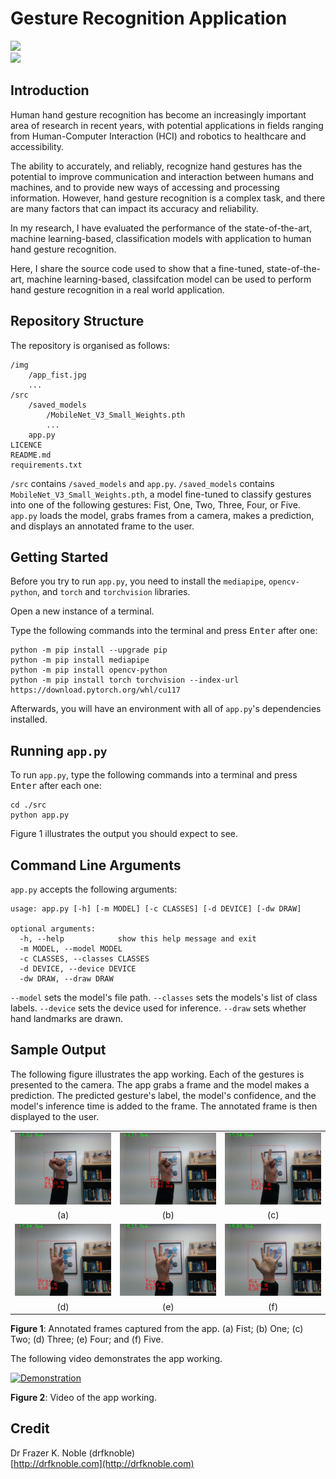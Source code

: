 # Gesture Recognition Application

![](https://img.shields.io/badge/Language-Python-green)  
![](https://img.shields.io/badge/IDE-VSCode-blue)

## Introduction

Human hand gesture recognition has become an increasingly important area of research in recent years, with potential applications in fields ranging from Human-Computer Interaction (HCI) and robotics to healthcare and accessibility. 

The ability to accurately, and reliably, recognize hand gestures has the potential to improve communication and interaction between humans and machines, and to provide new ways of accessing and processing information. However, hand gesture recognition is a complex task, and there are many factors that can impact its accuracy and reliability. 

In my research, I have evaluated the performance of the state-of-the-art, machine learning-based, classification models with application to human hand gesture recognition. 

Here, I share the source code used to show that a fine-tuned, state-of-the-art, machine learning-based, classifcation model can be used to perform hand gesture recognition in a real world application.

## Repository Structure

The repository is organised as follows:

```console
/img
    /app_fist.jpg
    ...
/src
    /saved_models
        /MobileNet_V3_Small_Weights.pth
        ...
    app.py
LICENCE
README.md
requirements.txt
```

`/src` contains `/saved_models` and `app.py`. `/saved_models` contains `MobileNet_V3_Small_Weights.pth`, a model fine-tuned to classify gestures into one of the following gestures: Fist, One, Two, Three, Four, or Five. `app.py` loads the model, grabs frames from a camera, makes a prediction, and displays an annotated frame to the user.

## Getting Started

Before you try to run `app.py`, you need to install the `mediapipe`, `opencv-python`, and `torch` and `torchvision` libraries.

Open a new instance of a terminal.

Type the following commands into the terminal and press <kbd>Enter</kbd> after one:

```console
python -m pip install --upgrade pip
python -m pip install mediapipe
python -m pip install opencv-python
python -m pip install torch torchvision --index-url https://download.pytorch.org/whl/cu117
```
Afterwards, you will have an environment with all of `app.py`'s dependencies installed.

## Running `app.py`

To run `app.py`, type the following commands into a terminal and press <kbd>Enter</kbd> after each one:

```console
cd ./src
python app.py
```

Figure 1 illustrates the output you should expect to see.

## Command Line Arguments

`app.py` accepts the following arguments:

```console
usage: app.py [-h] [-m MODEL] [-c CLASSES] [-d DEVICE] [-dw DRAW]

optional arguments:
  -h, --help            show this help message and exit
  -m MODEL, --model MODEL 
  -c CLASSES, --classes CLASSES
  -d DEVICE, --device DEVICE
  -dw DRAW, --draw DRAW      
```

`--model` sets the model's file path.
`--classes` sets the models's list of class labels.
`--device` sets the device used for inference.
`--draw` sets whether hand landmarks are drawn.

## Sample Output

The following figure illustrates the app working. Each of the gestures is presented to the camera. The app grabs a frame and the model makes a prediction. The predicted gesture's label, the model's confidence, and the model's inference time is added to the frame. The annotated frame is then displayed to the user.

|     |     |     |
|:---:|:---:|:---:|
| ![](img/app_fist.jpg) | ![](img/app_one.jpg) | ![](img/app_two.jpg) |
| (a) | (b) | (c) |
| ![](img/app_three.jpg) | ![](img/app_four.jpg) | ![](img/app_five.jpg) |
| (d) | (e) | (f) |

**Figure 1**: Annotated frames captured from the app. (a) Fist; (b) One; (c) Two; (d) Three; (e) Four; and (f) Five. 

The following video demonstrates the app working.

[![Demonstration](https://img.youtube.com/vi/uUZ9sKOJF-k/0.jpg)](https://www.youtube.com/watch?v=uUZ9sKOJF-k)

**Figure 2**: Video of the app working.

## Credit

Dr Frazer K. Noble (drfknoble)  
[http://drfknoble.com](http://drfknoble.com)
